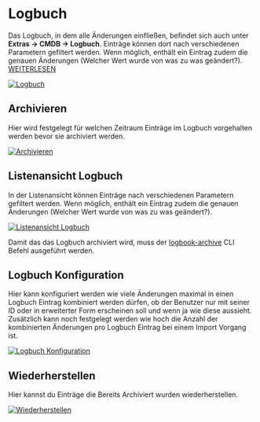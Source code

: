 # Logbuch

Das Logbuch, in dem alle Änderungen einfließen, befindet sich auch unter **Extras → CMDB → Logbuch**. Einträge können dort nach verschiedenen Parametern gefiltert werden. Wenn möglich, enthält ein Eintrag zudem die genauen Änderungen (Welcher Wert wurde von was zu was geändert?). [WEITERLESEN](../../../grundlagen/logbuch.md)

[![Logbuch](../../../assets/images/de/administration/verwaltung/logbuch/1-l.png)](../../../assets/images/de/administration/verwaltung/logbuch/1-l.png)

## Archivieren

Hier wird festgelegt für welchen Zeitraum Einträge im Logbuch vorgehalten werden bevor sie archiviert werden.

[![Archivieren](../../../assets/images/de/administration/verwaltung/logbuch/2-l.png)](../../../assets/images/de/administration/verwaltung/logbuch/2-l.png)

## Listenansicht Logbuch

In der Listenansicht können Einträge nach verschiedenen Parametern gefiltert werden. Wenn möglich, enthält ein Eintrag zudem die genauen Änderungen (Welcher Wert wurde von was zu was geändert?).

[![Listenansicht Logbuch](../../../assets/images/de/administration/verwaltung/logbuch/2-l.png)](../../../assets/images/de/administration/verwaltung/logbuch/2-l.png)

Damit das das Logbuch archiviert wird, muss der [logbook-archive](../../../automatisierung-und-integration/cli/console/optionen-und-parameter-der-console.html#logbook-archive) CLI Befehl ausgeführt werden.

## Logbuch Konfiguration

Hier kann konfiguriert werden wie viele Änderungen maximal in einen Logbuch Eintrag kombiniert werden dürfen, ob der Benutzer nur mit seiner ID oder in erweiterter Form erscheinen soll und wenn ja wie diese aussieht. Zusätzlich kann noch festgelegt werden wie hoch die Anzahl der kombinierten Änderungen pro Logbuch Eintrag bei einem Import Vorgang ist.

[![Logbuch Konfiguration](../../../assets/images/de/administration/verwaltung/logbuch/3-l.png)](../../../assets/images/de/administration/verwaltung/logbuch/3-l.png)

## Wiederherstellen

Hier kannst du Einträge die Bereits Archiviert wurden wiederherstellen.

[![Wiederherstellen](../../../assets/images/de/administration/verwaltung/logbuch/4-l.png)](../../../assets/images/de/administration/verwaltung/logbuch/4-l.png)

